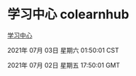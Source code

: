 # 学习中心 colearnhub
[学习中心](http://59.174.26.185:56308/colearnhub/)

2021年 07月 03日 星期六 01:50:01 CST

2021年 07月 02日 星期五 17:50:01 GMT
